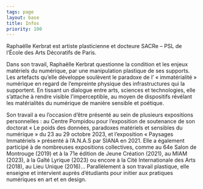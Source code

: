 ```yaml
---
tags: page
layout: base
title: Infos
priority: 100
---
```


Raphaëlle Kerbrat est artiste plasticienne et docteure SACRe – PSL de l’École des Arts Décoratifs de Paris.

Dans son travail, Raphaëlle Kerbrat questionne la condition et les enjeux matériels du numérique, par une manipulation plastique de ses supports. Les artefacts qu’elle développe soulèvent le paradoxe de l’ « immatérialité » numérique en regard de l’empreinte physique des infrastructures qui la supportent. En tissant un dialogue entre arts, sciences et technologies, elle s’attache à rendre visible l’imperceptible, au moyen de dispositifs révélant les matérialités du numérique de manière sensible et poétique.

Son travail a eu l’occasion d’être présenté au sein de plusieurs expositions personnelles : au Centre Pompidou pour l’exposition de soutenance de son doctorat « Le poids des données, paradoxes matériels et sensibles du numérique » du 23 au 29 octobre 2023, et l’exposition « Paysages Immatériels » présenté à l’A.N.A.S par SIANA en 2021. Elle a également participé à de nombreuses expositions collectives, comme au 64e Salon de Montrouge (2019) et à la 71e édition de Jeune Création (2021), au MIAM (2023), à la Gaîté Lyrique (2023) ou encore à la Cité Internationale des Arts (2018), au Lieu Unique (2016)... Parallèlement à son travail plastique, elle enseigne et intervient auprès d’étudiants pour initier aux pratiques numériques en art et en design.
